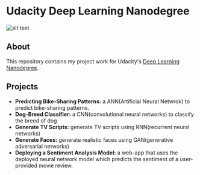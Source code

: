 # Udacity Deep Learning Nanodegree

![alt text](https://raw.githubusercontent.com/a3mayank/Udacity-Deep-Learning-Nanodegree/Udacity-DeepLearning-Nanodegree-Certificate.png)

## About

This repository contains my project work for Udacity's [Deep Learning Nanodegree](https://udacity.com/course/nd101).

## Projects

- **Predicting Bike-Sharing Patterns:** a ANN(Artificial Neural Netwrok) to predict bike-sharing patterns.
- **Dog-Breed Classifier:** a CNN(convolutional neural networks) to classify the breed of dog
- **Generate TV Scripts:** generate TV scripts using RNN(recurrent neural networks)
- **Generate Faces:** generate realistic faces using GAN(generative adversarial networks)
- **Deploying a Sentiment Analysis Model:** a web-app that uses the deployed neural network model which predicts the sentiment of a              user-provided movie review.
